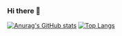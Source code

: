 ### Hi there 👋

<!--
**shoebham/shoebham** is a ✨ _special_ ✨ repository because its `README.md` (this file) appears on your GitHub profile.

Here are some ideas to get you started:

- 🔭 I’m currently working on ...
- 🌱 I’m currently learning ...
- 👯 I’m looking to collaborate on ...
- 🤔 I’m looking for help with ...
- 💬 Ask me about ...
- 📫 How to reach me: ...
- 😄 Pronouns: ...
- ⚡ Fun fact: ...
-->

[![Anurag's GitHub stats](https://github-readme-stats.vercel.app/api?username=shoebham&include_all_commits=true&show_icons=true&count_private=true&theme=graywhite)](https://github.com/anuraghazra/github-readme-stats) [![Top Langs](https://github-readme-stats.vercel.app/api/top-langs/?username=shoebham&layout=compact&theme=graywhite)](https://github.com/anuraghazra/github-readme-stats)
